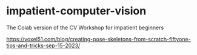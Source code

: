 # impatient-computer-vision
The Colab version of the CV Workshop for impatient beginners


https://voxel51.com/blog/creating-pose-skeletons-from-scratch-fiftyone-tips-and-tricks-sep-15-2023/